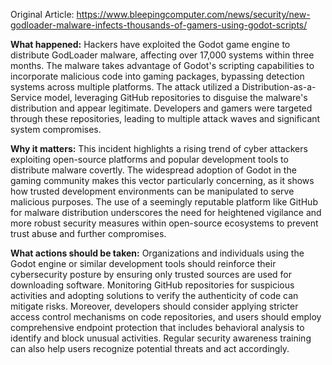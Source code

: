 Original Article: https://www.bleepingcomputer.com/news/security/new-godloader-malware-infects-thousands-of-gamers-using-godot-scripts/

**What happened:** Hackers have exploited the Godot game engine to distribute GodLoader malware, affecting over 17,000 systems within three months. The malware takes advantage of Godot's scripting capabilities to incorporate malicious code into gaming packages, bypassing detection systems across multiple platforms. The attack utilized a Distribution-as-a-Service model, leveraging GitHub repositories to disguise the malware's distribution and appear legitimate. Developers and gamers were targeted through these repositories, leading to multiple attack waves and significant system compromises.

**Why it matters:** This incident highlights a rising trend of cyber attackers exploiting open-source platforms and popular development tools to distribute malware covertly. The widespread adoption of Godot in the gaming community makes this vector particularly concerning, as it shows how trusted development environments can be manipulated to serve malicious purposes. The use of a seemingly reputable platform like GitHub for malware distribution underscores the need for heightened vigilance and more robust security measures within open-source ecosystems to prevent trust abuse and further compromises.

**What actions should be taken:** Organizations and individuals using the Godot engine or similar development tools should reinforce their cybersecurity posture by ensuring only trusted sources are used for downloading software. Monitoring GitHub repositories for suspicious activities and adopting solutions to verify the authenticity of code can mitigate risks. Moreover, developers should consider applying stricter access control mechanisms on code repositories, and users should employ comprehensive endpoint protection that includes behavioral analysis to identify and block unusual activities. Regular security awareness training can also help users recognize potential threats and act accordingly.